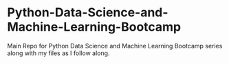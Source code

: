 # Python-Data-Science-and-Machine-Learning-Bootcamp
Main Repo for Python Data Science and Machine Learning Bootcamp series
along with my files as I follow along.
